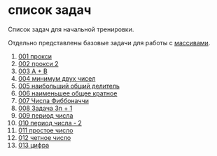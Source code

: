 # список задач

Список задач для начальной тренировки.

Отдельно представлены базовые задачи для работы с [массивами](./00_arrays/readme.md).

 1. [001 прокси](./001/readme.md)
 2. [002 прокси 2](./002/readme.md)
 3. [003 A + B](./003/readme.md)
 4. [004 минимум двух чисел](./004/readme.md)
 5. [005 наибольший общий делитель](./005/readme.md)
 6. [006 наименьшее общее кратное](./006/readme.md)
 7. [007 Числа Фиббоначчи](./007/readme.md)
 8. [008 Задача 3n + 1](./008/readme.md)
 9. [009 период числа](./009/readme.md)
 10. [010 период числа - 2](./010/readme.md)
 11. [011 простое число](./011/readme.md)
 12. [012 четное число](./012/readme.md)
 13. [013 цифра](./013/readme.md)

